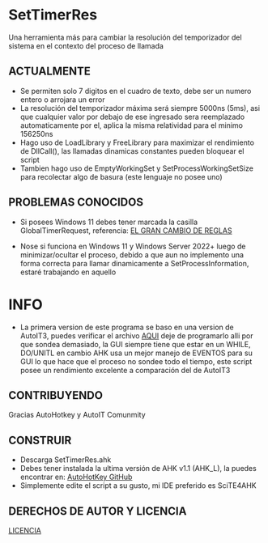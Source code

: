 # SetTimerRes
Una herramienta más para cambiar la resolución del temporizador del sistema en el contexto del proceso de llamada

## ACTUALMENTE
* Se permiten solo 7 digitos en el cuadro de texto, debe ser un numero entero o arrojara un error
* La resolución del temporizador máxima será siempre 5000ns (5ms), asi que cualquier valor por debajo de ese ingresado sera reemplazado automaticamente por el, 
aplica la misma relatividad para el minimo 156250ns
* Hago uso de LoadLibrary y FreeLibrary para maximizar el rendimiento de DllCall(), las llamadas dinamicas constantes pueden bloquear el script
* Tambien hago uso de EmptyWorkingSet y SetProcessWorkingSetSize para recolectar algo de basura (este lenguaje no posee uno)

## PROBLEMAS CONOCIDOS
* Si posees Windows 11 debes tener marcada la casilla GlobalTimerRequest, referencia: [EL GRAN CAMBIO DE REGLAS](https://randomascii.wordpress.com/2020/10/04/windows-timer-resolution-the-great-rule-change/)

* Nose si funciona en Windows 11 y Windows Server 2022+ luego de minimizar/ocultar el proceso, debido a que aun no implemento una forma correcta para llamar dinamicamente a SetProcessInformation, estaré trabajando en aquello

# INFO
* La primera version de este programa se baso en una version de AutoIT3, puedes verificar el archivo [AQUI](AU3/SetTimerRes(OnEvent).au3)
deje de programarlo alli por que sondea demasiado, la GUI siempre tiene que estar en un WHILE, DO/UNITL en cambio AHK usa un mejor manejo de EVENTOS para su GUI lo que hace que el proceso no sondee todo el tiempo, este script posee un rendimiento excelente a comparación del de AutoIT3

## CONTRIBUYENDO
Gracias AutoHotkey y AutoIT Comunmity

## CONSTRUIR
* Descarga SetTimerRes.ahk
* Debes tener instalada la ultima versión de AHK v1.1 (AHK_L), la puedes encontrar en: [AutoHotKey GitHub](https://github.com/AutoHotkey/AutoHotkey)
* Simplemente edite el script a su gusto, mi IDE preferido es SciTE4AHK

## DERECHOS DE AUTOR Y LICENCIA
[LICENCIA](LICENSE)
